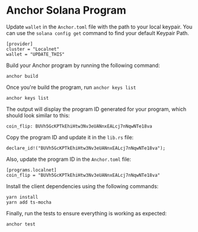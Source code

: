 # Anchor Solana Program

Update `wallet` in the `Anchor.toml` file with the path to your local keypair.
You can use the `solana config get` command to find your default Keypair Path.

```
[provider]
cluster = "Localnet"
wallet = "UPDATE_THIS"
```

Build your Anchor program by running the following command:

```shell
anchor build
```

Once you're build the program, run `anchor keys list`

```
anchor keys list
```

The output will display the program ID generated for your program, which should look similar to this:

```
coin_flip: BUVh5GcKPTkEhiHtw3Nv3eUANnxEALcj7nNqwNTe18va
```

Copy the program ID and update it in the `lib.rs` file:

```
declare_id!("BUVh5GcKPTkEhiHtw3Nv3eUANnxEALcj7nNqwNTe18va");
```

Also, update the program ID in the `Anchor.toml` file:

```
[programs.localnet]
coin_flip = "BUVh5GcKPTkEhiHtw3Nv3eUANnxEALcj7nNqwNTe18va"
```

Install the client dependencies using the following commands:

```shell
yarn install
yarn add ts-mocha
```

Finally, run the tests to ensure everything is working as expected:

```
anchor test

```

